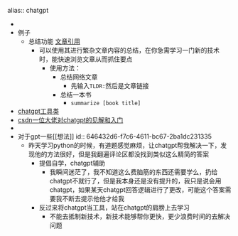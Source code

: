 alias:: chatgpt

-
- 例子
	- 总结功能 [文章引用](https://www.zdnet.com/article/how-to-use-chatgpt-to-summarize-a-book-article-or-research-paper/)
		- 可以使用其进行繁杂文章内容的总结，在你急需学习一门新的技术时，能快速浏览文章从而抓住要点
			- 使用方法：
				- 总结网络文章
					- 先输入`TLDR:`然后是文章链接
				- 总结一本书
					- `summarize [book title]`
- [chatgpt工具类](https://github.com/ikaijua/Awesome-AITools/blob/main/README-CN.md)
- [csdn一位大佬对chatgpt的见解和入门](https://blog.csdn.net/qq_37177115/article/details/130073225)
-
- 对于gpt一些[[想法]]
  id:: 646432d6-f7c6-4611-bc67-2ba1dc231335
	- 昨天学习python的时候，有道题感觉麻烦，让chatgpt帮我解决一下，发现他的方法很好，但是我翻遍评论区都没找到类似这么精简的答案
		- 提倡自学，chatgpt辅助
			- 我瞬间迷茫了，我不知道这么费脑筋的东西还需要学么，扔给chatgpt不就行了，但是我本身还是没有提升的，我只是说会用chatgpt，如果某天chatgpt回答逻辑进行了更改，可能这个答案需要我不断去提示他他才给我
		- 反过来将chatgpt当工具，站在chatgpt的肩膀上去学习
			- 不能去抵制新技术，新技术能够帮你更快，更少浪费时间的去解决问题
